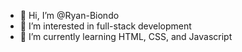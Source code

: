 - 👋 Hi, I’m @Ryan-Biondo
- 👀 I’m interested in full-stack development
- 🌱 I’m currently learning HTML, CSS, and Javascript
<!-- - 💞️ I’m looking to collaborate on ...
- 📫 How to reach me ... -->

<!---
Ryan-Biondo/Ryan-Biondo is a ✨ special ✨ repository because its `README.md` (this file) appears on your GitHub profile.
You can click the Preview link to take a look at your changes.
--->
